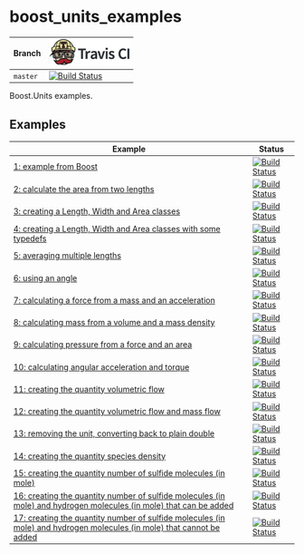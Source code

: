 # boost_units_examples

Branch|[![Travis CI logo](pics/TravisCI.png)](https://travis-ci.org)
---|---
`master`|[![Build Status](https://travis-ci.org/richelbilderbeek/singularity.svg?branch=master)](https://travis-ci.org/richelbilderbeek/singularity)

Boost.Units examples.

## Examples

Example|Status
---|---
[1: example from Boost](https://github.com/richelbilderbeek/boost_units_example_1)|[![Build Status](https://travis-ci.org/richelbilderbeek/boost_units_example_1.svg?branch=master)](https://travis-ci.org/richelbilderbeek/boost_units_example_1)
[2: calculate the area from two lengths](https://github.com/richelbilderbeek/boost_units_example_2)|[![Build Status](https://travis-ci.org/richelbilderbeek/boost_units_example_2.svg?branch=master)](https://travis-ci.org/richelbilderbeek/boost_units_example_2)
[3: creating a Length, Width and Area classes](https://github.com/richelbilderbeek/boost_units_example_3)|[![Build Status](https://travis-ci.org/richelbilderbeek/boost_units_example_3.svg?branch=master)](https://travis-ci.org/richelbilderbeek/boost_units_example_3)
[4: creating a Length, Width and Area classes with some typedefs](https://github.com/richelbilderbeek/boost_units_example_4)|[![Build Status](https://travis-ci.org/richelbilderbeek/boost_units_example_4.svg?branch=master)](https://travis-ci.org/richelbilderbeek/boost_units_example_4)
[5: averaging multiple lengths](https://github.com/richelbilderbeek/boost_units_example_5)|[![Build Status](https://travis-ci.org/richelbilderbeek/boost_units_example_5.svg?branch=master)](https://travis-ci.org/richelbilderbeek/boost_units_example_5)
[6: using an angle](https://github.com/richelbilderbeek/boost_units_example_6)|[![Build Status](https://travis-ci.org/richelbilderbeek/boost_units_example_6.svg?branch=master)](https://travis-ci.org/richelbilderbeek/boost_units_example_6)
[7: calculating a force from a mass and an acceleration](https://github.com/richelbilderbeek/boost_units_example_7)|[![Build Status](https://travis-ci.org/richelbilderbeek/boost_units_example_7.svg?branch=master)](https://travis-ci.org/richelbilderbeek/boost_units_example_7)
[8: calculating mass from a volume and a mass density](https://github.com/richelbilderbeek/boost_units_example_8)|[![Build Status](https://travis-ci.org/richelbilderbeek/boost_units_example_8.svg?branch=master)](https://travis-ci.org/richelbilderbeek/boost_units_example_8)
[9: calculating pressure from a force and an area](https://github.com/richelbilderbeek/boost_units_example_9)|[![Build Status](https://travis-ci.org/richelbilderbeek/boost_units_example_9.svg?branch=master)](https://travis-ci.org/richelbilderbeek/boost_units_example_9)
[10: calculating angular acceleration and torque](https://github.com/richelbilderbeek/boost_units_example_10)|[![Build Status](https://travis-ci.org/richelbilderbeek/boost_units_example_10.svg?branch=master)](https://travis-ci.org/richelbilderbeek/boost_units_example_10)
[11: creating the quantity volumetric flow](https://github.com/richelbilderbeek/boost_units_example_11)|[![Build Status](https://travis-ci.org/richelbilderbeek/boost_units_example_11.svg?branch=master)](https://travis-ci.org/richelbilderbeek/boost_units_example_11)
[12: creating the quantity volumetric flow and mass flow](https://github.com/richelbilderbeek/boost_units_example_12)|[![Build Status](https://travis-ci.org/richelbilderbeek/boost_units_example_12.svg?branch=master)](https://travis-ci.org/richelbilderbeek/boost_units_example_12)
[13: removing the unit, converting back to plain double](https://github.com/richelbilderbeek/boost_units_example_13)|[![Build Status](https://travis-ci.org/richelbilderbeek/boost_units_example_13.svg?branch=master)](https://travis-ci.org/richelbilderbeek/boost_units_example_13)
[14: creating the quantity species density](https://github.com/richelbilderbeek/boost_units_example_14)|[![Build Status](https://travis-ci.org/richelbilderbeek/boost_units_example_14.svg?branch=master)](https://travis-ci.org/richelbilderbeek/boost_units_example_14)
[15: creating the quantity number of sulfide molecules (in mole)](https://github.com/richelbilderbeek/boost_units_example_15)|[![Build Status](https://travis-ci.org/richelbilderbeek/boost_units_example_15.svg?branch=master)](https://travis-ci.org/richelbilderbeek/boost_units_example_15)
[16: creating the quantity number of sulfide molecules (in mole) and hydrogen molecules (in mole) that can be added](https://github.com/richelbilderbeek/boost_units_example_16)|[![Build Status](https://travis-ci.org/richelbilderbeek/boost_units_example_16.svg?branch=master)](https://travis-ci.org/richelbilderbeek/boost_units_example_16)
[17: creating the quantity number of sulfide molecules (in mole) and hydrogen molecules (in mole) that cannot be added](https://github.com/richelbilderbeek/boost_units_example_17)|[![Build Status](https://travis-ci.org/richelbilderbeek/boost_units_example_17.svg?branch=master)](https://travis-ci.org/richelbilderbeek/boost_units_example_17)
